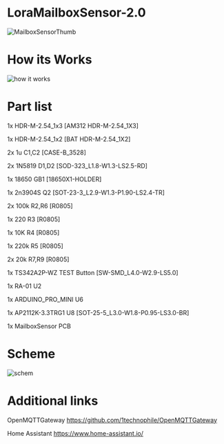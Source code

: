 # LoraMailboxSensor-2.0

![MailboxSensorThumb](https://user-images.githubusercontent.com/81021972/123465493-7bbf4f00-d5ee-11eb-8d49-5c4576d5342b.jpg)

# How its Works
![how it works](https://user-images.githubusercontent.com/81021972/123473935-90551480-d5f9-11eb-80eb-ae70d957cef9.png)



# Part list

1x HDR-M-2.54_1x3	[AM312	HDR-M-2.54_1X3]

1x HDR-M-2.54_1x2	[BAT	HDR-M-2.54_1X2]

2x 1u	C1,C2	[CASE-B_3528]

2x 1N5819	D1,D2	[SOD-323_L1.8-W1.3-LS2.5-RD]

1x 18650	GB1	[18650X1-HOLDER]

1x 2n3904S	Q2	[SOT-23-3_L2.9-W1.3-P1.90-LS2.4-TR]

2x 100k	R2,R6	[R0805]

1x 220	R3	[R0805]

1x 10K	R4	[R0805]

1x 220k	R5	[R0805]

2x 20k	R7,R9	[R0805]

1x TS342A2P-WZ	TEST Button	[SW-SMD_L4.0-W2.9-LS5.0]

1x RA-01	U2

1x ARDUINO_PRO_MINI	U6

1x AP2112K-3.3TRG1	U8	[SOT-25-5_L3.0-W1.8-P0.95-LS3.0-BR]

1x MailboxSensor PCB

# Scheme
![schem](https://user-images.githubusercontent.com/81021972/123468879-a6aba200-d5f2-11eb-8a06-32e5c5efc5f9.JPG)


# Additional links
OpenMQTTGateway https://github.com/1technophile/OpenMQTTGateway

Home Assistant https://www.home-assistant.io/
